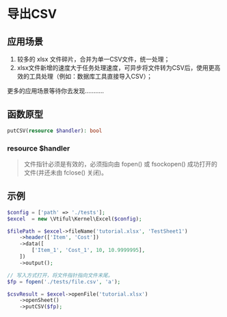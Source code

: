 # 导出CSV

## 应用场景

1. 较多的 xlsx 文件碎片，合并为单一CSV文件，统一处理；
2. xlsx文件新增的速度大于任务处理速度，可异步将文件转为CSV后，使用更高效的工具处理（例如：数据库工具直接导入CSV）；

更多的应用场景等待你去发现...........

## **函数原型**

```php
putCSV(resource $handler): bool
```

### **resource $handler**

> 文件指针必须是有效的，必须指向由 fopen() 或 fsockopen() 成功打开的文件(并还未由 fclose() 关闭)。

## 示例

```php
$config = ['path' => './tests'];
$excel  = new \Vtiful\Kernel\Excel($config);

$filePath = $excel->fileName('tutorial.xlsx', 'TestSheet1')
    ->header(['Item', 'Cost'])
    ->data([
        ['Item_1', 'Cost_1', 10, 10.9999995],
    ])
    ->output();

// 写入方式打开，将文件指针指向文件末尾。
$fp = fopen('./tests/file.csv', 'a');

$csvResult = $excel->openFile('tutorial.xlsx')
    ->openSheet()
    ->putCSV($fp);
```
